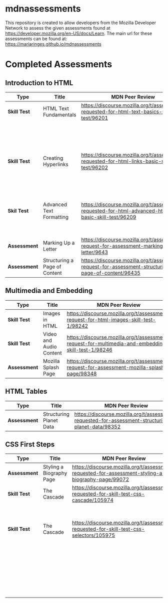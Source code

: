 # mdnassessments

This repository is created to allow developers from the Mozilla Developer Network to assess the given assessments found at https://developer.mozilla.org/en-US/docs/Learn.
The main url for these assessments can be found at: https://mariaringes.github.io/mdnassessments

# Completed Assessments

## Introduction to HTML

| Type           | Title                         | MDN Peer Review                                                                                         | Code                                                     |
| -------------- | ----------------------------- | ------------------------------------------------------------------------------------------------------- | -------------------------------------------------------- |
| **Skill Test** | HTML Text Fundamentals        | https://discourse.mozilla.org/t/assessment-requested-for-html-text-basics-skill-test/96201              | [Task 1](https://jsfiddle.net/maria_ringes/r3o7waxu/17/) |
|                |                               |                                                                                                         | [Task 2](https://jsfiddle.net/maria_ringes/8Ltrz9v6/12/) |
|                |                               |                                                                                                         | [Task 3](https://jsfiddle.net/maria_ringes/wksc54fg/8/)  |
| **Skill Test** | Creating Hyperlinks           | https://discourse.mozilla.org/t/assessment-requested-for-html-links-basic-skill-test/96202              | [Task 1](https://jsfiddle.net/maria_ringes/eus5ftaj/7/)  |
|                |                               |                                                                                                         | [Task 2](https://jsfiddle.net/maria_ringes/gvm9Lur4/14/) |
|                |                               |                                                                                                         | [Task 3](https://jsfiddle.net/maria_ringes/28dzg7hc/5/)  |
| **Skil Test**  | Advanced Text Formatting      | https://discourse.mozilla.org/t/assessment-requested-for-html-advanced-html-text-basic-skill-test/96209 | [Task 1](https://jsfiddle.net/maria_ringes/80ftvh2y/4/)  |
|                |                               |                                                                                                         | [Task 2](https://jsfiddle.net/maria_ringes/9xrjg07L/5/)  |
| **Assessment** | Marking Up a Letter           | https://discourse.mozilla.org/t/assessment-request-for-assessment-marking-up-a-letter/9643              | [Task 1](https://jsfiddle.net/maria_ringes/s70uwxyv/90/) |
| **Assessment** | Structuring a Page of Content | https://discourse.mozilla.org/t/assessment-request-for-assessment-structuring-a-page-of-content/96435   | [Task 1](https://jsfiddle.net/maria_ringes/zk4v2q5n/13/) |

## Multimedia and Embedding

| Type           | Title                   | MDN Peer Review                                                                                    | Code                                                                        |
| -------------- | ----------------------- | -------------------------------------------------------------------------------------------------- | --------------------------------------------------------------------------- |
| **Skill Test** | Images in HTML          | https://discourse.mozilla.org/t/assessment-request-for-html-images-skill-test-1/98242              | [Task 1](https://jsfiddle.net/maria_ringes/quamw51v/12/)                    |
| **Skill Test** | Video and Audio Content | https://discourse.mozilla.org/t/assessment-request-for-multimedia-and-embedding-skill-test-1/98246 | [Task 1](https://jsfiddle.net/maria_ringes/5b2u1sjr/41/)                    |
| **Assessment** | Mozilla Splash Page     | https://discourse.mozilla.org/t/assessment-request-for-assessment-mozilla-splash-page/98348        | [Task 1](https://mariaringes.github.io/mdnassessments/mozilla-splash-page/) |

## HTML Tables

| Type           | Title                   | MDN Peer Review                                                                                   | Code                                                                            |
| -------------- | ----------------------- | ------------------------------------------------------------------------------------------------- | ------------------------------------------------------------------------------- |
| **Assessment** | Structuring Planet Data | https://discourse.mozilla.org/t/assessment-requested-for-assessment-structuring-planet-data/98352 | [Task 1](https://mariaringes.github.io/mdnassessments/structuring-planet-data/) |

## CSS First Steps

| Type           | Title                    | MDN Peer Review                                                                                    | Code                                                                            |
| -------------- | ------------------------ | -------------------------------------------------------------------------------------------------- | ------------------------------------------------------------------------------- |
| **Assessment** | Styling a Biography Page | https://discourse.mozilla.org/t/assessment-requested-for-assessment-styling-a-biography-page/99072 | [Task 1](https://mariaringes.github.io/mdnassessments/biography-page/)          |
| **Skill Test** | The Cascade              | https://discourse.mozilla.org/t/assessment-requested-for-skill-test-css-cascade/105974             | [Task 1](https://mariaringes.github.io/mdnassessments/cascade/task1.html)       |
|                |                          |                                                                                                    | [Task 2](https://mariaringes.github.io/mdnassessments/cascade/task2.html)       |
| **Skill Test** | The Cascade              | https://discourse.mozilla.org/t/assessment-requested-for-skill-test-css-selectors/105975           | [Task 1](https://mariaringes.github.io/mdnassessments/css-selectors/task1.html) |
|                |                          |                                                                                                    | [Task 2](https://mariaringes.github.io/mdnassessments/css-selectors/task2.html) |
|                |                          |                                                                                                    | [Task 3](https://mariaringes.github.io/mdnassessments/css-selectors/task3.html) |
|                |                          |                                                                                                    | [Task 4](https://mariaringes.github.io/mdnassessments/css-selectors/task4.html) |
|                |                          |                                                                                                    | [Task 5](https://mariaringes.github.io/mdnassessments/css-selectors/task5.html) |
